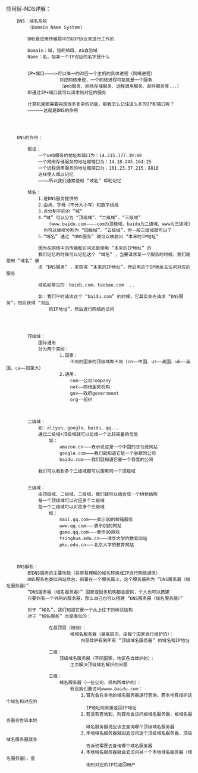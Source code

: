 应用层-NDS详解：


		DNS：域名系统
			（Domain Name System)

			DNS是应用传输层中的UDP协议来进行工作的

			Domain：域，指网络段、AS自治域
			Name：名，指某一个IP对应的名字是什么


			IP+端口————>可以唯一的对应一个主机的具体进程（网络进程）
						对应网络来说，一个网络进程可能就是一个服务
						（Web服务、网络存储服务、远程调用服务、邮件服务等...）
			即通过IP+端口就可以请求到对应的服务

			计算机里面需要完成很多复杂的功能，那我怎么记住这么多的IP和端口呢？
			——————这就是DNS的作用




		DNS的作用：

			假设：
				一个web服务的地址和端口为：14.215.177.39:80
				一个网络存储服务的地址和端口为：14.18.245.164:25
				一个远程调用服务的地址和端口为：161.23.37.215：8810
				这样使人难以记忆
				————所以我们通常使用 “域名” 帮助记忆

			域名：
				1.是DNS服务提供的
				2.由点、字母（不分大小写）和数字组成
				3.点分割不同的 “域”
				4.“域” 可以分为 “顶级域”、“二级域”、“三级域”
					(www.baidu.com————com为顶级域、baidu为二级域、www为三级域)
				  也可以继续分割为 “四级域”、“五级域”，但一般三级域就可以了
				5.“域名” 通过 “DNS服务” 就可以映射出 “本来的IP地址”

				因为在网络中的传输和访问还是使用 “本来的IP地址” 的
				我们记忆的时候可以记忆这个 “域名” ，当要请求某一个服务的时候，我们就使用 “域名” 请
				求 “DNS服务” ，来获得 “本来的IP地址”，然后用这个IP地址去访问对应的服务

				域名如常见的：baidi.com，taobao.com ...

				如：我们平时请求这个 “baidu.com” 的时候，它其实会先请求 “DNS服务”，然后获得 “对应
					的IP地址”，然后进行网络的访问




			顶级域：
				国际通用
				分为两个类别：
						1.国家：
							不同的国家的顶级域都不同（cn——中国、us——美国、uk——英国、ca——加拿大）
						2.通用：
							com——公司company
							net——网络服务机构
							gov——政府government
							org——组织



			二级域：
				如：aliyun、google、baidu、qq...
				通过二级域+顶级域就可以组成一个比较完备的信息
					如：
						amazon.cn———表示说这是一个中国的亚马逊网站
				   		google.com———我们就知道它是一个谷歌的公司
						baidu.com———我们就知道它是一个百度的公司

				我们可以看到多个二级域都可以使用同一个顶级域


			三级域：
				由顶级域、二级域、三级域，我们就可以组合成一个树状结构
				每一个顶级域可以对应多个二级域
				每一个二级域可以对应多个三级域
					如：
						mail.qq.com———表示QQ的邮箱服务
						www.qq.com———表示QQ的网站
						game.qq.com———表示QQ游戏
						tsinghua.edu.cn———清华大学的教育网站
						pku.edu.cn———北京大学的教育网站



		DNS解析：
			即DNS服务的主要功能（将容易理解的域名转换成IP进行网络通信）
			DNS服务也类似网站后台，部署在一个服务器上，这个服务器称为 “DNS服务器（域名服务器）”
			“DNS服务器（域名服务器）” 国家或很多机构都会提供，个人也可以搭建
			只要你有一个外网的服务器，那么自己也可以搭建 “DNS服务器（域名服务器）”

			对于 “域名”，我们知道它是一个从上往下的树状结构
			对于 “域名服务” 也是类似的：

					在最顶层（根部）：
							根域名服务器（最高层次，由每个国家自行维护的）：
								内部维护有到所有 “顶级域名服务器” 的域名和IP地址

					二级：
						顶级域名服务器（不同国家、地区各自维护的）：
							主页解决顶级域名解析的问题

					三级：
						域名服务器（一些公司、机构所维护的）：
							假设我们要访问wwww.baidu.com：
								1.首先会在本地的域名服务器进行查询，若本地有维护这个域名和对应的
								  IP地址则直接返回IP地址
								2.若没有查询到，则首先会访问根域名服务器，根域名服务器会告诉本地
								  域名服务器说应该去查询哪个顶级域名服务器
								3.本地域名服务器就回去访问这个顶级域名服务器，顶级域名服务器就会
								  告诉说需要去查询哪个域名服务器
								4.本地域名服务器就会去访问另一个本地域名服务器（域名服务器），查
								  询到对应的IP后返回用户
			